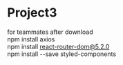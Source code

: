 # Project3

for teammates after download\
npm install axios\
npm install react-router-dom@5.2.0\
npm install --save styled-components
